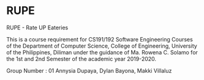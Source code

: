# RUPE
RUPE - Rate UP Eateries

This is a course requirement for CS191/192 Software Engineering Courses of the Department of
Computer Science, College of Engineering, University of the Philippines, Diliman under the guidance of
Ma. Rowena C. Solamo for the 1st and 2nd Semester of the academic year 2019-2020.

Group Number : 01
Annysia Dupaya, Dylan Bayona, Makki Villaluz
